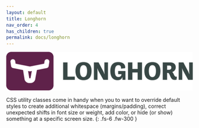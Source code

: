 ```yaml
---
layout: default
title: Longhorn
nav_order: 4
has_children: true
permalink: docs/longhorn
---
```


![](../../assets/images/longhorn-horizontal-color.png)

CSS utility classes come in handy when you to want to override default styles to create additional whitespace (margins/padding), correct unexpected shifts in font size or weight, add color, or hide (or show) something at a specific screen size.
{: .fs-6 .fw-300 }
